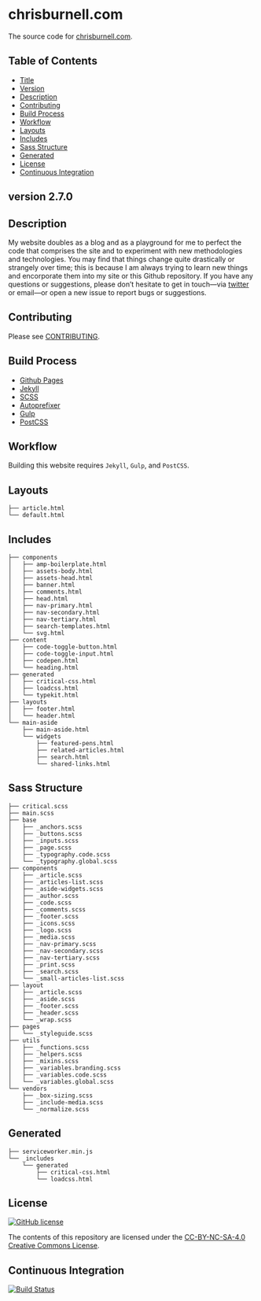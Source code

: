# chrisburnell.com


The source code for [chrisburnell.com](https://chrisburnell.com/).


## Table of Contents

- [Title](#chrisburnellcom)
- [Version](#version-270)
- [Description](#description)
- [Contributing](#contributing)
- [Build Process](#build-process)
- [Workflow](#workflow)
- [Layouts](#layouts)
- [Includes](#includes)
- [Sass Structure](#sass-structure)
- [Generated](#generated)
- [License](#license)
- [Continuous Integration](#continuous-integration)


## version 2.7.0


## Description

My website doubles as a blog and as a playground for me to perfect the code that
comprises the site and to experiment with new methodologies and technologies.
You may find that things change quite drastically or strangely over time; this
is because I am always trying to learn new things and encorporate them into my
site or this Github repository. If you have any questions or suggestions, please
don’t hesitate to get in touch—via
[twitter](https://twitter.com/iamchrisburnell) or email—or open a new issue to
report bugs or suggestions.


## Contributing

Please see [CONTRIBUTING](CONTRIBUTING.md).


## Build Process

- [Github Pages](http://pages.github.com)
- [Jekyll](http://jekyllrb.com)
- [SCSS](http://sass-lang.com)
- [Autoprefixer](https://github.com/ai/autoprefixer)
- [Gulp](http://gulpjs.com)
- [PostCSS](http://postcss.org/)


## Workflow

Building this website requires `Jekyll`, `Gulp`, and `PostCSS`.


## Layouts

```text
├── article.html
└── default.html
```


## Includes

```text
├── components
│   ├── amp-boilerplate.html
│   ├── assets-body.html
│   ├── assets-head.html
│   ├── banner.html
│   ├── comments.html
│   ├── head.html
│   ├── nav-primary.html
│   ├── nav-secondary.html
│   ├── nav-tertiary.html
│   ├── search-templates.html
│   └── svg.html
├── content
│   ├── code-toggle-button.html
│   ├── code-toggle-input.html
│   ├── codepen.html
│   └── heading.html
├── generated
│   ├── critical-css.html
│   ├── loadcss.html
│   └── typekit.html
├── layouts
│   ├── footer.html
│   └── header.html
└── main-aside
    ├── main-aside.html
    └── widgets
        ├── featured-pens.html
        ├── related-articles.html
        ├── search.html
        └── shared-links.html
```


## Sass Structure

```text
├── critical.scss
├── main.scss
├── base
│   ├── _anchors.scss
│   ├── _buttons.scss
│   ├── _inputs.scss
│   ├── _page.scss
│   ├── _typography.code.scss
│   └── _typography.global.scss
├── components
│   ├── _article.scss
│   ├── _articles-list.scss
│   ├── _aside-widgets.scss
│   ├── _author.scss
│   ├── _code.scss
│   ├── _comments.scss
│   ├── _footer.scss
│   ├── _icons.scss
│   ├── _logo.scss
│   ├── _media.scss
│   ├── _nav-primary.scss
│   ├── _nav-secondary.scss
│   ├── _nav-tertiary.scss
│   ├── _print.scss
│   ├── _search.scss
│   └── _small-articles-list.scss
├── layout
│   ├── _article.scss
│   ├── _aside.scss
│   ├── _footer.scss
│   ├── _header.scss
│   └── _wrap.scss
├── pages
│   └── _styleguide.scss
├── utils
│   ├── _functions.scss
│   ├── _helpers.scss
│   ├── _mixins.scss
│   ├── _variables.branding.scss
│   ├── _variables.code.scss
│   └── _variables.global.scss
└── vendors
    ├── _box-sizing.scss
    ├── _include-media.scss
    └── _normalize.scss
```


## Generated

```text
├── serviceworker.min.js
└── _includes
    └── generated
        ├── critical-css.html
        └── loadcss.html
```


## License

[![GitHub license](https://img.shields.io/badge/license-CC_BY--NC--SA_4.0-blue.svg)](LICENSE)

The contents of this repository are licensed under the [CC-BY-NC-SA-4.0 Creative Commons License](LICENSE).


## Continuous Integration

[![Build Status](https://travis-ci.org/chrisburnell/chrisburnell.github.io.svg?branch=master)](https://travis-ci.org/chrisburnell/chrisburnell.github.io)
